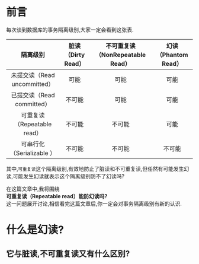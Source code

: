 # 前言  

每次谈到数据库的事务隔离级别,大家一定会看到这张表.  

**隔离级别**|**脏读（Dirty Read）**|**不可重复读（NonRepeatable Read）**|**幻读（Phantom Read）**
:-----:|:-----:|:-----:|:-----:
未提交读（Read uncommitted）|可能|可能|可能
已提交读（Read committed）|不可能|可能|可能
可重复读（Repeatable read）|不可能|不可能|可能
可串行化（Serializable ）|不可能|不可能|不可能

其中,`可重复读`这个隔离级别,有效地防止了脏读和不可重复读,但任然有可能发生幻读,可能发生幻读就表示这个隔离级别防不了幻读吗?

在这篇文章中,我将围绕  
**可重复读（Repeatable read）能防幻读吗?**  
这一问题展开讨论,相信看完这篇文章后,你一定会对事务隔离级别有新的认识.  

# 什么是幻读?

## 它与脏读,不可重复读又有什么区别?


